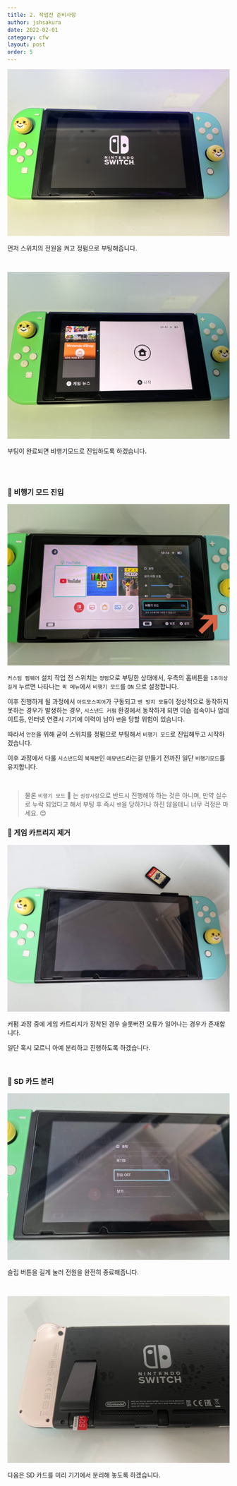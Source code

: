 ```yaml
---
title: 2. 작업전 준비사항
author: jshsakura
date: 2022-02-01
category: cfw
layout: post
order: 5
---
```


![IMG_0260.JPG](../assets/images/2022-02-01-Airplane/ec06c7435869b60a59dedd85f70a5eb0869adce9.JPG)

먼저 스위치의 전원을 켜고 정펌으로 부팅해줍니다.

<br>

![IMG_0261.JPG](../assets/images/2022-02-01-Airplane/e4b924c30bd516b231eec4c5f60977be8c2d4453.JPG)

부팅이 완료되면 비행기모드로 진입하도록 하겠습니다.

<br>

<br>

### 🛫 비행기 모드 진입

![airmode1.png](../assets/images/2022-02-01-Airplane/230afb2828df1977d01b63a170c82aec6d45a597.png)

`커스텀 펌웨어` 설치 작업 전 스위치는 `정펌`으로 부팅한 상태에서, 우측의 홈버튼을 `1초이상 길게` 누르면 나타나는 `퀵 메뉴`에서 `비행기 모드`를 `ON` 으로 설정합니다.

이후 진행하게 될 과정에서 `아트모스피어`가 구동되고 `밴 방지 모듈`이 정상적으로 동작하지 못하는 경우가 발생하는 경우, `시스낸드 커펌` 환경에서 동작하게 되면 이숍 접속이나 업데이트등, 인터넷 연결시 기기에 이력이 남아 `밴`을 당할 위험이 있습니다.

따라서 `안전`을 위해 굳이 스위치를 정펌으로 부팅해서 `비행기 모드`로 진입해두고 시작하겠습니다.

이후 과정에서 다룰 `시스낸드`의 `복제본`인 `에뮤낸드`라는걸 만들기 전까진 일단 `비행기모드`를 유지합니다.

<br>

> 물론 `비행기 모드` 🛬 는 `권장사항`으로 반드시 진행해야 하는 것은 아니며, 만약 실수로 누락 되었다고 해서 부팅 후 즉시 `밴`을 당하거나 하진 않을테니 너무 걱정은 마세요. 😊

### 🚫 게임 카트리지 제거

![cart_remove.jpg](../assets/images/2022-02-01-Airplane/64458216688724399e76a95eae80329c528b26ef.jpg)

커펌 과정 중에 게임 카트리지가 장착된 경우 슬롯버전 오류가 일어나는 경우가 존재합니다.

일단 혹시 모르니 아예 분리하고 진행하도록 하겠습니다.

<br>

### 💾 SD 카드 분리

![pwoff1.jpg](../assets/images/2022-02-01-Airplane/84f43a1003da9e42b797733320c2b81c4618151e.jpg)

슬립 버튼을 길게 눌러 전원을 완전히 종료해줍니다.

<br>

![sd_remove.jpg](../assets/images/2022-02-01-Airplane/3fb73e6cf345c53a8710c2c121867e5377c002d2.jpg)

다음은 SD 카드를 미리 기기에서 분리해 놓도록 하겠습니다.
